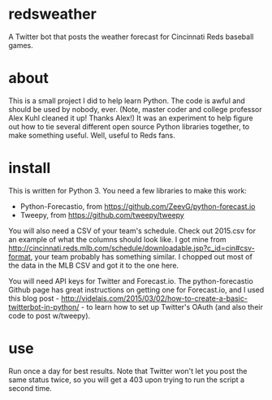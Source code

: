 # redsweather
A Twitter bot that posts the weather forecast for Cincinnati Reds baseball games.

# about
This is a small project I did to help learn Python. The code is awful and should be used by nobody, ever. (Note, master coder and college professor Alex Kuhl cleaned it up! Thanks Alex!) It was an experiment to help figure out how to tie several different open source Python libraries together, to make something useful. Well, useful to Reds fans.

# install
This is written for Python 3. You need a few libraries to make this work:
- Python-Forecastio, from https://github.com/ZeevG/python-forecast.io
- Tweepy, from https://github.com/tweepy/tweepy

You will also need a CSV of your team's schedule. Check out 2015.csv for an example of what the columns should look like. I got mine from http://cincinnati.reds.mlb.com/schedule/downloadable.jsp?c_id=cin#csv-format, your team probably has something similar. I chopped out most of the data in the MLB CSV and got it to the one here.

You will need API keys for Twitter and Forecast.io. The python-forecastio Github page has great instructions on getting one for Forecast.io, and I used this blog post - http://videlais.com/2015/03/02/how-to-create-a-basic-twitterbot-in-python/ - to learn how to set up Twitter's OAuth (and also their code to post w/tweepy).

# use
Run once a day for best results. Note that Twitter won't let you post the same status twice, so you will get a 403 upon trying to run the script a second time.
